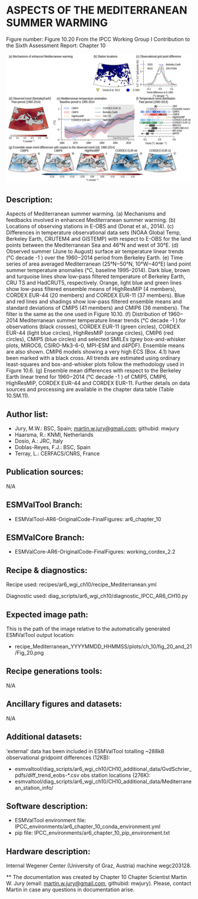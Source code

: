 ASPECTS OF THE MEDITERRANEAN SUMMER WARMING
===========================================

Figure number: Figure 10.20
From the IPCC Working Group I Contribution to the Sixth Assessment Report: Chapter 10

![Figure 10.20](../images/ar6_wg1_chap10_figure10_20_Mediterranean_past.png?raw=true)


Description:
------------
Aspects of Mediterranean summer warming. (a) Mechanisms and feedbacks involved in enhanced Mediterranean summer warming. (b) Locations of observing stations in E-OBS and (Donat et al., 2014). (c) Differences in temperature observational data sets (NOAA Global Temp, Berkeley Earth, CRUTEM4 and GISTEMP) with respect to E-OBS for the land points between the Mediterranean Sea and 46°N and west of 30°E. (d) Observed summer (June to August) surface air temperature linear trends (°C decade -1 ) over the 1960‒2014 period from Berkeley Earth. (e) Time series of area averaged Mediterranean (25°N‒50°N, 10°W‒40°E) land point summer temperature anomalies (°C, baseline 1995–2014). Dark blue, brown and turquoise lines show low-pass filtered temperature of Berkeley Earth, CRU TS and HadCRUT5, respectively. Orange, light blue and green lines show low-pass filtered ensemble means of HighResMIP (4 members), CORDEX EUR-44 (20 members) and CORDEX EUR-11 (37 members). Blue and red lines and shadings show low-pass filtered ensemble means and standard deviations of CMIP5 (41 members) and CMIP6 (36 members). The filter is the same as the one used in Figure 10.10. (f) Distribution of 1960‒2014 Mediterranean summer temperature linear trends (°C decade -1 ) for observations (black crosses), CORDEX EUR-11 (green circles), CORDEX EUR-44 (light blue circles), HighResMIP (orange circles), CMIP6 (red circles), CMIP5 (blue circles) and selected SMILEs (grey box-and-whisker plots, MIROC6, CSIRO-Mk3-6-0, MPI-ESM and d4PDF). Ensemble means are also shown. CMIP6 models showing a very high ECS (Box. 4.1) have been marked with a black cross. All trends are estimated using ordinary least-squares and box-and-whisker plots follow the methodology used in Figure 10.6. (g) Ensemble mean differences with respect to the Berkeley Earth linear trend for 1960‒2014 (°C decade -1 ) of CMIP5, CMIP6, HighResMIP, CORDEX EUR-44 and CORDEX EUR-11. Further details on data sources and processing are available in the chapter data table (Table 10.SM.11).


Author list:
------------
- Jury, M.W.: BSC, Spain; martin.w.jury@gmail.com; githubid: mwjury
- Haarsma, R.: KNMI, Netherlands
- Dosio, A.: JRC, Italy
- Doblas-Reyes, F.J.: BSC, Spain
- Terray, L.: CERFACS/CNRS, France


Publication sources:
--------------------
N/A


ESMValTool Branch:
------------------
- ESMValTool-AR6-OriginalCode-FinalFigures: ar6_chapter_10


ESMValCore Branch:
------------------
- ESMValCore-AR6-OriginalCode-FinalFigures: working_cordex_2.2


Recipe & diagnostics:
---------------------
Recipe used: recipes/ar6_wgi_ch10/recipe_Mediterranean.yml

Diagnostic used: diag_scripts/ar6_wgi_ch10/diagnostic_IPCC_AR6_CH10.py


Expected image path:
--------------------
This is the path of the image relative to the automatically generated ESMValTool output location:
- recipe_Mediterranean_YYYYMMDD_HHMMSS/plots/ch_10/fig_20_and_21/Fig_20.png


Recipe generations tools:
-------------------------
N/A


Ancillary figures and datasets:
-------------------------------
N/A


Additional datasets:
--------------------
'external' data has been included in ESMValTool totalling ~288kB
observational gridpoint differences (12KB):
- esmvaltool/diag_scripts/ar6_wgi_ch10/CH10_additional_data/GvdSchrier_pdfs/diff_trend_eobs-*.csv
obs station locations (276K):
- esmvaltool/diag_scripts/ar6_wgi_ch10/CH10_additional_data/Mediterranean_station_info/


Software description:
---------------------
- ESMValTool environment file: IPCC_environments/ar6_chapter_10_conda_environment.yml
- pip file: IPCC_environments/ar6_chapter_10_pip_environment.txt


Hardware description:
---------------------
Internal Wegener Center (University of Graz, Austria) machine wegc203128.

** The documentation was created by Chapter 10 Chapter Scientist Martin W. Jury (email: martin.w.jury@gmail.com, githubid: mwjury). Please, contact Martin in case any questions in documentation arise.